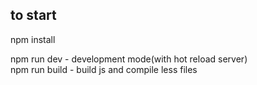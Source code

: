 ## to start

npm install

npm run dev - development mode(with hot reload server)<br>
npm run build - build js and compile less files


